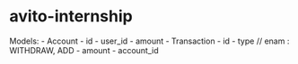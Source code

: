 # avito-internship



Models:
    - Account
        - id
        - user_id
        - amount
    - Transaction
        - id
        - type // enam : WITHDRAW, ADD
        - amount
        - account_id